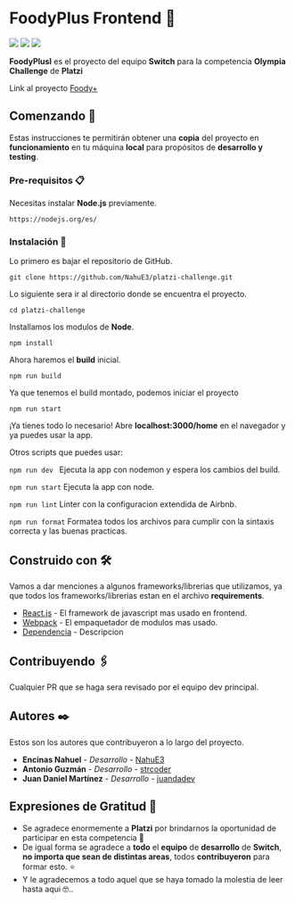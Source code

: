 #  FoodyPlus Frontend 🍕

![](https://img.shields.io/github/forks/NahuE3/platzi-challenge) ![](https://img.shields.io/github/commit-activity/w/NahuE3/platzi-challenge) ![](https://img.shields.io/github/last-commit/NahuE3/platzi-challenge)

**FoodyPlusI** es el proyecto del equipo **Switch** para la competencia **Olympia Challenge** de **Platzi**

Link al proyecto [Foody+](https://foodyplus.co)


## Comenzando 🚀

Estas instrucciones te permitirán obtener una **copia** del proyecto en **funcionamiento** en tu máquina **local** para propósitos de **desarrollo y testing**.

### Pre-requisitos 📋

Necesitas instalar **Node.js**  previamente.

```
https://nodejs.org/es/
```

### Instalación 🔧

Lo primero es bajar el repositorio de GitHub.

```
git clone https://github.com/NahuE3/platzi-challenge.git
```

Lo siguiente sera ir al directorio donde se encuentra el proyecto.

```
cd platzi-challenge
```

Installamos los modulos de **Node**.

```
npm install
```

Ahora haremos el **build**  inicial.

```
npm run build
```

Ya que tenemos el build montado, podemos iniciar el proyecto

```
npm run start
```

¡Ya tienes todo lo necesario!
Abre **localhost:3000/home** en el navegador y ya puedes usar la app.

Otros scripts que puedes usar:


`npm run dev ` Ejecuta la app con nodemon y espera los cambios del build.

`npm run start`  Ejecuta la app con node.

`npm run lint`   Linter con la configuracion extendida de Airbnb.

`npm run format` Formatea todos los archivos para cumplir con la sintaxis correcta y las buenas practicas.



## Construido con 🛠️

Vamos a dar menciones a algunos frameworks/librerias que utilizamos, ya que todos los frameworks/librerias estan en el archivo **requirements**.

- [React.js](https://es.reactjs.org/) - El framework de javascript mas usado en frontend.
- [Webpack](https://webpack.js.org/) - El empaquetador de modulos mas usado.
- [Dependencia](url) - Descripcion


## Contribuyendo 🖇️

Cualquier PR que se haga sera revisado por el equipo dev principal.

## Autores ✒️

Estos son los autores que contribuyeron a lo largo del proyecto.

- **Encinas Nahuel** - _Desarrollo_ - [NahuE3](https://github.com/NahuE3)
- **Antonio Guzmán** - _Desarrollo_ - [strcoder](https://github.com/strcoder)
- **Juan Daniel Martínez** - _Desarrollo_ - [juandadev](https://github.com/juandadev)


## Expresiones de Gratitud 🎁

- Se agradece enormemente a **Platzi** por brindarnos la oportunidad de participar en esta competencia 📢
- De igual forma se agradece a **todo** el **equipo** de **desarrollo** de **Switch**, **no importa que sean de distintas areas**, todos **contribuyeron** para formar esto. ⭐️
- Y le agradecemos a todo aquel que se haya tomado la molestia de leer hasta aqui 🤓..
